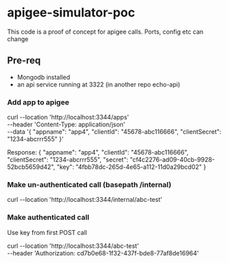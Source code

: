 # apigee-simulator-poc

This code is a proof of concept for apigee calls.  Ports, config etc can change

## Pre-req
- Mongodb installed 
- an api service running at 3322 (in another repo echo-api)


### Add app to apigee
curl --location 'http://localhost:3344/apps' \
--header 'Content-Type: application/json' \
--data '{
    "appname": "app4",
    "clientId": "45678-abc116666",
    "clientSecret": "1234-abcrrr555"
}'

Response:
{
    "appname": "app4",
    "clientId": "45678-abc116666",
    "clientSecret": "1234-abcrrr555",
    "secret": "cf4c2276-ad09-40cb-9928-52bcb5659d42",
    "key": "4fbb78dc-265d-4e65-a112-11d0a29bcd02"
}



### Make un-authenticated call (basepath /internal)
curl --location 'http://localhost:3344/internal/abc-test'

### Make authenticated call
Use key from first POST call 
 
curl --location 'http://localhost:3344/abc-test' \
--header 'Authorization: cd7b0e68-1f32-437f-bde8-77af8de16964'
